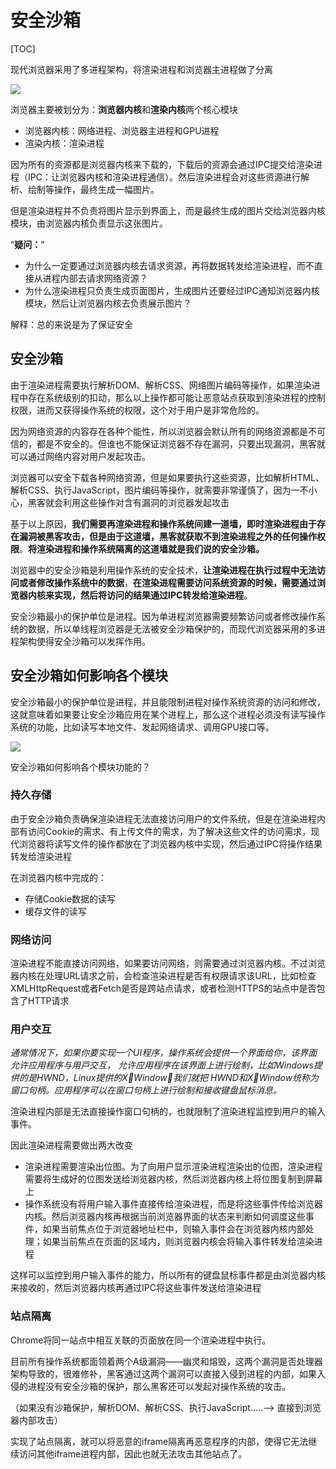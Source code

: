 # 安全沙箱

[TOC]

现代浏览器采用了多进程架构，将渲染进程和浏览器主进程做了分离

![](I:\myFuture\桌面资料\面试\学习图片\浏览器内核和渲染进程.png)

浏览器主要被划分为：**浏览器内核**和**渲染内核**两个核心模块

- 浏览器内核：网络进程、浏览器主进程和GPU进程
- 渲染内核：渲染进程

因为所有的资源都是浏览器内核来下载的，下载后的资源会通过IPC提交给渲染进程（IPC：让浏览器内核和渲染进程通信）。然后渲染进程会对这些资源进行解析、绘制等操作，最终生成一幅图片。

但是渲染进程并不负责将图片显示到界面上，而是最终生成的图片交给浏览器内核模块，由浏览器内核负责显示这张图片。

“**疑问：**”

- 为什么一定要通过浏览器内核去请求资源，再将数据转发给渲染进程，而不直接从进程内部去请求网络资源？
- 为什么渲染进程只负责生成页面图片，生成图片还要经过IPC通知浏览器内核模块，然后让浏览器内核去负责展示图片？

解释：总的来说是为了保证安全

## 安全沙箱

由于渲染进程需要执行解析DOM、解析CSS、网络图片编码等操作，如果渲染进程中存在系统级别的扣动，那么以上操作都可能让恶意站点获取到渲染进程的控制权限，进而又获得操作系统的权限，这个对于用户是非常危险的。

因为网络资源的内容存在各种个能性，所以浏览器会默认所有的网络资源都是不可信的，都是不安全的。但谁也不能保证浏览器不存在漏洞，只要出现漏洞，黑客就可以通过网络内容对用户发起攻击。

浏览器可以安全下载各种网络资源，但是如果要执行这些资源，比如解析HTML、解析CSS、执行JavaScript，图片编码等操作，就需要非常谨慎了，因为一不小心，黑客就会利用这些操作对含有漏洞的浏览器发起攻击

基于以上原因，**我们需要再渲染进程和操作系统间建一道墙，即时渲染进程由于存在漏洞被黑客攻击，但是由于这道墙，黑客就获取不到渲染进程之外的任何操作权限**。**将渲染进程和操作系统隔离的这道墙就是我们说的安全沙箱。**

浏览器中的安全沙箱是利用操作系统的安全技术，**让渲染进程在执行过程中无法访问或者修改操作系统中的数据**，**在渲染进程需要访问系统资源的时候，需要通过浏览器内核来实现，然后将访问的结果通过IPC转发给渲染进程**。

安全沙箱最小的保护单位是进程。因为单进程浏览器需要频繁访问或者修改操作系统的数据，所以单线程浏览器是无法被安全沙箱保护的，而现代浏览器采用的多进程架构使得安全沙箱可以发挥作用。

## 安全沙箱如何影响各个模块

安全沙箱最小的保护单位是进程，并且能限制进程对操作系统资源的访问和修改，这就意味着如果要让安全沙箱应用在某个进程上，那么这个进程必须没有读写操作系统的功能，比如读写本地文件、发起网络请求、调用GPU接口等。

![](I:\myFuture\桌面资料\面试\学习图片\浏览器内核和渲染进程各自职责.png)

安全沙箱如何影响各个模块功能的？

### 持久存储

由于安全沙箱负责确保渲染进程无法直接访问用户的文件系统，但是在渲染进程内部有访问Cookie的需求、有上传文件的需求，为了解决这些文件的访问需求，现代浏览器将读写文件的操作都放在了浏览器内核中实现，然后通过IPC将操作结果转发给渲染进程

在浏览器内核中完成的：

- 存储Cookie数据的读写
- 缓存文件的读写

### 网络访问

渲染进程不能直接访问网络，如果要访问网络，则需要通过浏览器内核。不过浏览器内核在处理URL请求之前，会检查渲染进程是否有权限请求该URL，比如检查XMLHttpRequest或者Fetch是否是跨站点请求，或者检测HTTPS的站点中是否包含了HTTP请求

### 用户交互

*通常情况下，如果你要实现⼀个UI程序，操作系统会提供⼀个界⾯给你，该界⾯允许应⽤程序与⽤⼾交互， 允许应⽤程序在该界⾯上进⾏绘制，⽐如Windows提供的是HWND，Linux提供的XWindow，我们就把 HWND和XWindow统称为窗⼝句柄。应⽤程序可以在窗⼝句柄上进⾏绘制和接收键盘⿏标消息。*

渲染进程内部是无法直接操作窗口句柄的，也就限制了渲染进程监控到用户的输入事件。

因此渲染进程需要做出两大改变

- 渲染进程需要渲染出位图。为了向用户显示渲染进程渲染出的位图，渲染进程需要将生成好的位图发送给浏览器内核，然后浏览器内核上将位图复制到屏幕上
- 操作系统没有将用户输入事件直接传给渲染进程，而是将这些事件传给浏览器内核。然后浏览器内核再根据当前浏览器界面的状态来判断如何调度这些事件，如果当前焦点位于浏览器地址栏中，则输入事件会在浏览器内核内部处理；如果当前焦点在页面的区域内，则浏览器内核会将输入事件转发给渲染进程

这样可以监控到用户输入事件的能力，所以所有的键盘鼠标事件都是由浏览器内核来接收的，然后浏览器内核再通过IPC将这些事件发送给渲染进程

### 站点隔离

Chrome将同一站点中相互关联的页面放在同一个渲染进程中执行。

目前所有操作系统都面领着两个A级漏洞——幽灵和熔毁，这两个漏洞是否处理器架构导致的，很难修补，黑客通过这两个漏洞可以直接入侵到进程的内部，如果入侵的进程没有安全沙箱的保护，那么黑客还可以发起对操作系统的攻击。

（如果没有沙箱保护，解析DOM、解析CSS、执行JavaScript.....——> 直接到浏览器内部攻击）

实现了站点隔离，就可以将恶意的iframe隔离再恶意程序的内部，使得它无法继续访问其他iframe进程内部，因此也就无法攻击其他站点了。